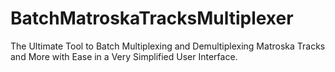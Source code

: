 # BatchMatroskaTracksMultiplexer
The Ultimate Tool to Batch Multiplexing and Demultiplexing Matroska Tracks and More with Ease in a Very Simplified User Interface.
